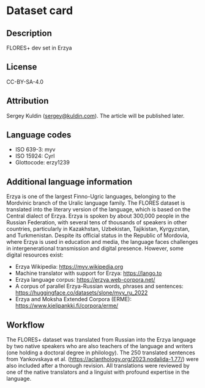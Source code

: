 # Dataset card

## Description

FLORES+ dev set in Erzya

## License

CC-BY-SA-4.0

## Attribution

Sergey Kuldin (sergey@kuldin.com). The article will be published later.

## Language codes

* ISO 639-3: myv
* ISO 15924: Cyrl
* Glottocode: erzy1239

## Additional language information

Erzya is one of the largest Finno-Ugric languages, belonging to the Mordvinic branch of the Uralic language family. The FLORES dataset is translated into the literary version of the language, which is based on the Central dialect of Erzya. Erzya is spoken by about 300,000 people in the Russian Federation, with several tens of thousands of speakers in other countries, particularly in Kazakhstan, Uzbekistan, Tajikistan, Kyrgyzstan, and Turkmenistan. Despite its official status in the Republic of Mordovia, where Erzya is used in education and media, the language faces challenges in intergenerational transmission and digital presence. However, some digital resources exist:

- Erzya Wikipedia: https://myv.wikipedia.org
- Machine translator with support for Erzya: https://lango.to
- Erzya language corpus: https://erzya.web-corpora.net/
- A corpus of parallel Erzya-Russian words, phrases and sentences: https://huggingface.co/datasets/slone/myv_ru_2022
- Erzya and Moksha Extended Corpora (ERME): https://www.kielipankki.fi/corpora/erme/

## Workflow

The FLORES+ dataset was translated from Russian into the Erzya language by two native speakers who are also teachers of the language and writers (one holding a doctoral degree in philology). The 250 translated sentences from Yankovskaya et al. (https://aclanthology.org/2023.nodalida-1.77/) were also included after a thorough revision. All translations were reviewed by one of the native translators and a linguist with profound expertise in the language.
